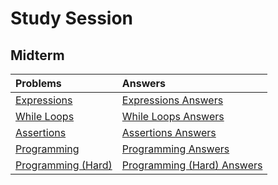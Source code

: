 # Study Session
## Midterm

| __Problems__ | __Answers__ |
| :--- | :--- |
| [Expressions](expressions.md) | [Expressions Answers](expressions-answers.md) |
| [While Loops](while-loop.md) | [While Loops Answers](while-loop-answers.md) |
| [Assertions](assertions.md) | [Assertions Answers](assertions-answers.md) |
| [Programming](programming.md) | [Programming Answers](programming-answers.md) |
| [Programming (Hard)](programming-hard.md) | [Programming (Hard) Answers](programming-hard-answers.md) |
